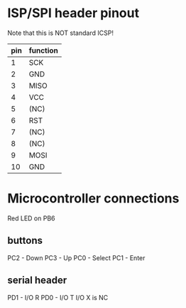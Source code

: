 ISP/SPI header pinout
=====================
Note that this is NOT standard ICSP!

|pin|function |
|---|---------|
| 1 | SCK|
| 2 | GND|
| 3 | MISO|
| 4 | VCC|
| 5 | (NC)|
| 6 | RST|
| 7 | (NC)|
| 8 | (NC)|
| 9 | MOSI|
|10 | GND|

Microcontroller connections
===========================

Red LED on PB6

## buttons ##
PC2 - Down
PC3 - Up
PC0 - Select
PC1 - Enter

## serial header ##
PD1 - I/O R
PD0 - I/O T
I/O X is NC

